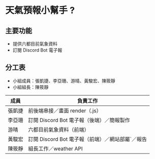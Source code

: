 # 天氣預報小幫手 ?

## 主要功能

- 提供六都目前氣象資料
- 訂閱 Discord Bot 電子報

## 分工表

- 小組成員：張凱捷、李亞珊、游晴、黃駿宏、陳筱靜
- 小組組長：陳筱靜

| 成員   | 負責工作                                         |
| ------ | ------------------------------------------------ |
| 張凱捷 | 前後端串接／畫面 render（.js）                   |
| 李亞珊 | 訂閱 Discord Bot 電子報（後端）／簡報製作        |
| 游晴   | 六都目前氣象資料（前端）                         |
| 黃駿宏 | 訂閱 Discord Bot 電子報（前端）／網站部屬`／報告 |
| 陳筱靜 | 組長工作／weather API                            |
